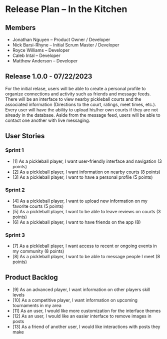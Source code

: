 # Release Plan – In the Kitchen

## Members

- Jonathan Nguyen – Product Owner / Developer
- Nick Barsi-Rhyne – Initial Scrum Master / Developer
- Royce Williams – Developer
- Caleb Intal – Developer
- Matthew Anderson – Developer

## Release 1.0.0 - 07/22/2023

For the initial relase, users will be able to create a personal profile to organize connections and activity such as friends and message feeds. There will be an interface to view nearby pickleball courts and the associated information (Directions to the court, ratings, meet times, etc.). Every user will have the ability to upload his/her own courts if they are not already in the database. Aside from the message feed, users will be able to contact one another with live messaging.

## User Stories

### Sprint 1

- [1] As a pickleball player, I want user-friendly interface and navigation (3 points)
- [2] As a pickleball player, I want information on nearby courts (8 points)
- [3] As a pickleball player, I want to have a personal profile (5 points)

### Sprint 2

- [4] As a pickleball player, I want to upload new information on my favorite courts (5 points)
- [5] As a pickleball player, I want to be able to leave reviews on courts (3 points)
- [6] As a pickleball player, I want to have friends on the app (8)

### Sprint 3

- [7] As a pickleball player, I want access to recent or ongoing events in my community (8 points)
- [8] As a pickleball player, I want to be able to message people I meet (8 points)

## Product Backlog

- [9] As an advanced player, I want information on other players skill levels
- [10] As a competitive player, I want information on upcoming tournaments in my area
- [11] As an user, I would like more customization for the interface themes
- [12] As an user, I would like an easier interface to remove images in posts
- [13] As a friend of another user, I would like interactions with posts they make